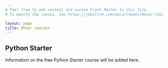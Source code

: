 ```yaml
---
# Feel free to add content and custom Front Matter to this file.
# To modify the layout, see https://jekyllrb.com/docs/themes/#overriding-theme-defaults

layout: page
title: Other courses
---
```


## Python Starter

Information on the free Python Starter course will be added here.